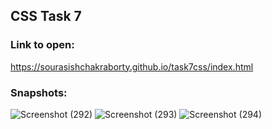 ## CSS Task 7

### Link to open:
https://sourasishchakraborty.github.io/task7css/index.html

### Snapshots:
![Screenshot (292)](https://user-images.githubusercontent.com/64964968/88184618-8e980980-cc50-11ea-88e7-2a23ebfad8c6.png)
![Screenshot (293)](https://user-images.githubusercontent.com/64964968/88184631-90fa6380-cc50-11ea-9dff-e9a129496f42.png)
![Screenshot (294)](https://user-images.githubusercontent.com/64964968/88184636-935cbd80-cc50-11ea-9005-870eb27a3167.png)
